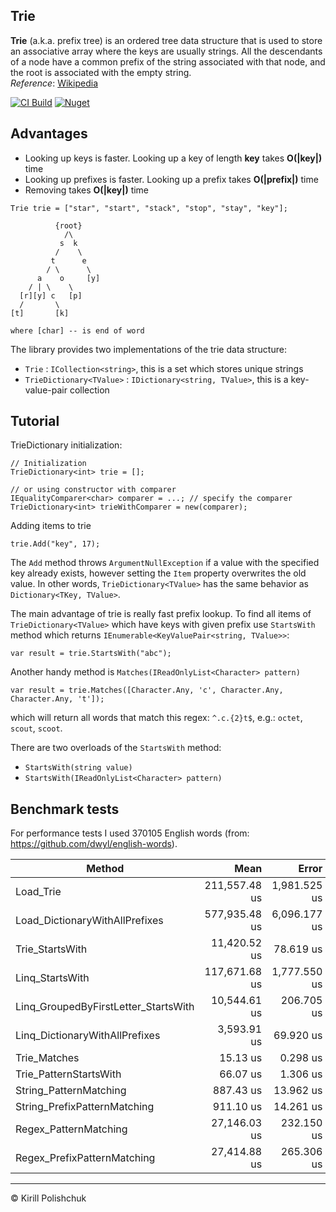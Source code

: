 Trie
------
**Trie** (a.k.a. prefix tree)  is an ordered tree data structure that is used to store an associative array where the keys are usually strings. All the descendants of a node have a common prefix of the string associated with that node, and the root is associated with the empty string.  
*Reference*: [Wikipedia](http://en.wikipedia.org/wiki/Trie)

[![CI Build](https://github.com/kpol/trie/workflows/CI%20Build/badge.svg)](https://github.com/kpol/trie/actions?query=workflow%3A%22CI+Build%22)
[![Nuget](https://img.shields.io/nuget/v/KTrie.svg?logo=nuget)](https://www.nuget.org/packages/KTrie)

Advantages
------
 - Looking up keys is faster. Looking up a key of length **key** takes **O(|key|)** time
 - Looking up prefixes is faster. Looking up a prefix takes **O(|prefix|)** time
 - Removing takes **O(|key|)** time

```
Trie trie = ["star", "start", "stack", "stop", "stay", "key"];

          {root}
            /\
           s  k
          /    \
         t      e
        / \      \
      a    o     [y]
    / | \    \
  [r][y] c   [p]
  /       \
[t]       [k]

where [char] -- is end of word
```

The library provides two implementations of the trie data structure:
 - `Trie` : `ICollection<string>`, this is a set which stores unique strings
 - `TrieDictionary<TValue>` : `IDictionary<string, TValue>`, this is a key-value-pair collection

Tutorial
------
TrieDictionary initialization:

    // Initialization
    TrieDictionary<int> trie = [];

    // or using constructor with comparer
    IEqualityComparer<char> comparer = ...; // specify the comparer
    TrieDictionary<int> trieWithComparer = new(comparer);

Adding items to trie

    trie.Add("key", 17);

The `Add` method throws `ArgumentNullException` if a value with the specified key already exists, however setting the `Item` property overwrites the old value. In other words, `TrieDictionary<TValue>` has the same behavior as `Dictionary<TKey, TValue>`.

The main advantage of trie is really fast prefix lookup. To find all items of `TrieDictionary<TValue>` which have keys with given prefix use `StartsWith` method which returns `IEnumerable<KeyValuePair<string, TValue>>`:

    var result = trie.StartsWith("abc");

Another handy method is `Matches(IReadOnlyList<Character> pattern)`

    var result = trie.Matches([Character.Any, 'c', Character.Any, Character.Any, 't']);

which will return all words that match this regex: `^.c.{2}t$`, e.g.: `octet`, `scout`, `scoot`. 

There are two overloads of the `StartsWith` method:
 - `StartsWith(string value)`
 - `StartsWith(IReadOnlyList<Character> pattern)`

Benchmark tests
------
For performance tests I used 370105 English words (from: https://github.com/dwyl/english-words).

| Method                               | Mean          | Error        | StdDev       | Allocated    |
|------------------------------------- |--------------:|-------------:|-------------:|-------------:|
| Load_Trie                            | 211,557.48 us | 1,981.525 us | 1,756.570 us |  72741.27 KB |
| Load_DictionaryWithAllPrefixes       | 577,935.48 us | 6,096.177 us | 5,090.583 us | 317389.57 KB |
| Trie_StartsWith                      |  11,420.52 us |    78.619 us |    69.693 us |   3604.64 KB |
| Linq_StartsWith                      | 117,671.68 us | 1,777.550 us | 1,662.722 us |   2843.55 KB |
| Linq_GroupedByFirstLetter_StartsWith |  10,544.61 us |   206.705 us |   339.622 us |   2844.41 KB |
| Linq_DictionaryWithAllPrefixes       |   3,593.91 us |    69.920 us |    80.520 us |   2840.66 KB |
| Trie_Matches                         |      15.13 us |     0.298 us |     0.446 us |     18.05 KB |
| Trie_PatternStartsWith               |      66.07 us |     1.306 us |     1.504 us |     65.65 KB |
| String_PatternMatching               |     887.43 us |    13.962 us |    12.377 us |      1.56 KB |
| String_PrefixPatternMatching         |     911.10 us |    14.261 us |    13.340 us |     33.72 KB |
| Regex_PatternMatching                |  27,146.03 us |   232.150 us |   217.153 us |      1.57 KB |
| Regex_PrefixPatternMatching          |  27,414.88 us |   265.306 us |   248.168 us |     33.73 KB |

------
&copy; Kirill Polishchuk
